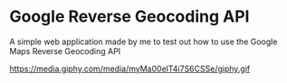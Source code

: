 # Google Reverse Geocoding API
A simple web application made by me to test out how to use the Google Maps Reverse Geocoding API

<src>https://media.giphy.com/media/myMa00elT4i7S6CSSe/giphy.gif</src>
